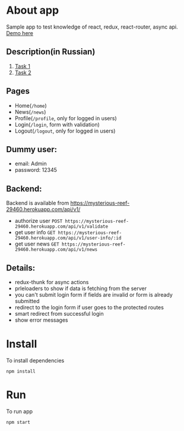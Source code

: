 # About app

Sample app to test knowledge of react, redux, react-router, async api. [Demo here](https://react-redux-router-test1.herokuapp.com/)

## Description(in Russian)

1. [Task 1](https://github.com/maxfarseer/tz-webinars/tree/tz-1-react-redux-react-router)
2. [Task 2](https://github.com/maxfarseer/tz-webinars/tree/tz-2-react-redux-router-async)

## Pages

- Home(`/home`)
- News(`/news`)
- Profile(`/profile`, only for logged in users)
- Login(`/login`, form with validation)
- Logout(`/logout`, only for logged in users)

## Dummy user:

- email: Admin
- password: 12345

## Backend:

Backend is available from https://mysterious-reef-29460.herokuapp.com/api/v1/

- authorize user `POST https://mysterious-reef-29460.herokuapp.com/api/v1/validate`
- get user info `GET https://mysterious-reef-29460.herokuapp.com/api/v1/user-info/:id`
- get user news `GET https://mysterious-reef-29460.herokuapp.com/api/v1/news`

## Details:

- redux-thunk for async actions
- prleloaders to show if data is fetching from the server
- you can't submit login form if fields are invalid or form is already submitted
- redirect to the login form if user goes to the protected routes
- smart redirect from successful login
- show error messages

# Install

To install dependencies

```shell
npm install
```

# Run

To run app

```shell
npm start
```
